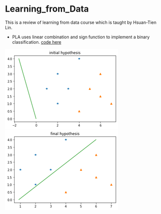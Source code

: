 # Learning_from_Data
This is a review of learning from data course which is taught by Hsuan-Tien Lin.

- PLA uses linear combination and sign function to implement a binary classification.
[code here](https://github.com/ccjameslai/Learning_from_Data/blob/master/PLA.py)

![image](https://github.com/ccjameslai/Learning_from_Data/blob/master/material/initial_hypothesis.png)
![image](https://github.com/ccjameslai/Learning_from_Data/blob/master/material/final_hypothesis.png)
